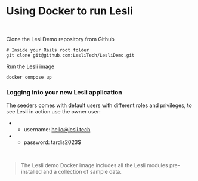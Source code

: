 # Using Docker to run Lesli

<br />

Clone the LesliDemo repository from Github

```shell
# Inside your Rails root folder
git clone git@github.com:LesliTech/LesliDemo.git 
```

Run the Lesli image

```shell
docker compose up
```



### Logging into your new Lesli application
The seeders comes with default users with different roles and privileges, to see Lesli in action use the owner user:

* - username: hello@lesli.tech
* - password: tardis2023$

<br />

> The Lesli demo Docker image includes all the Lesli modules pre-installed and a collection of sample data.
